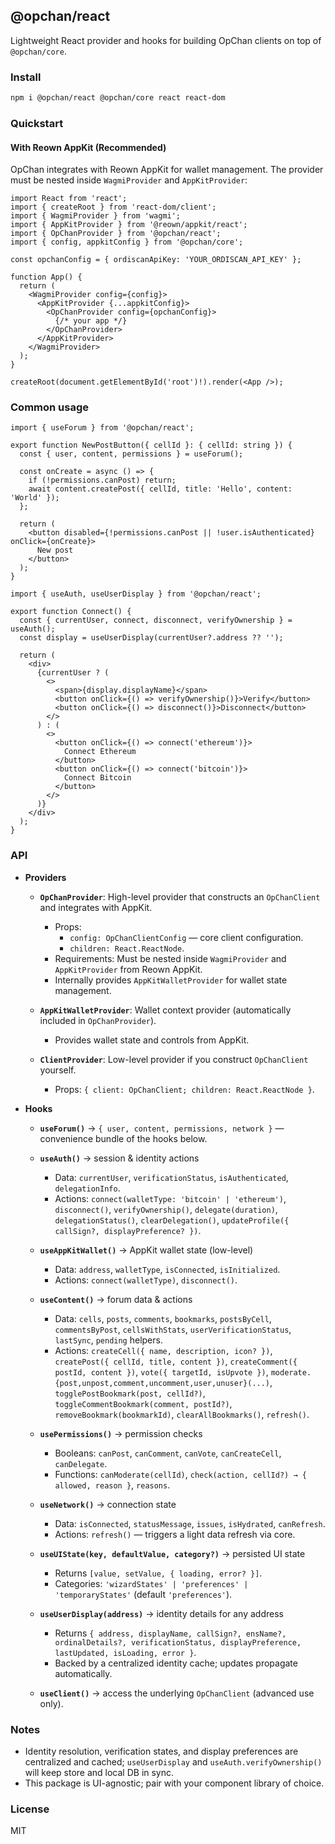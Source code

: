 ## @opchan/react

Lightweight React provider and hooks for building OpChan clients on top of `@opchan/core`.

### Install

```bash
npm i @opchan/react @opchan/core react react-dom
```

### Quickstart

#### With Reown AppKit (Recommended)

OpChan integrates with Reown AppKit for wallet management. The provider must be nested inside `WagmiProvider` and `AppKitProvider`:

```tsx
import React from 'react';
import { createRoot } from 'react-dom/client';
import { WagmiProvider } from 'wagmi';
import { AppKitProvider } from '@reown/appkit/react';
import { OpChanProvider } from '@opchan/react';
import { config, appkitConfig } from '@opchan/core';

const opchanConfig = { ordiscanApiKey: 'YOUR_ORDISCAN_API_KEY' };

function App() {
  return (
    <WagmiProvider config={config}>
      <AppKitProvider {...appkitConfig}>
        <OpChanProvider config={opchanConfig}>
          {/* your app */}
        </OpChanProvider>
      </AppKitProvider>
    </WagmiProvider>
  );
}

createRoot(document.getElementById('root')!).render(<App />);
```

### Common usage

```tsx
import { useForum } from '@opchan/react';

export function NewPostButton({ cellId }: { cellId: string }) {
  const { user, content, permissions } = useForum();

  const onCreate = async () => {
    if (!permissions.canPost) return;
    await content.createPost({ cellId, title: 'Hello', content: 'World' });
  };

  return (
    <button disabled={!permissions.canPost || !user.isAuthenticated} onClick={onCreate}>
      New post
    </button>
  );
}
```

```tsx
import { useAuth, useUserDisplay } from '@opchan/react';

export function Connect() {
  const { currentUser, connect, disconnect, verifyOwnership } = useAuth();
  const display = useUserDisplay(currentUser?.address ?? '');

  return (
    <div>
      {currentUser ? (
        <>
          <span>{display.displayName}</span>
          <button onClick={() => verifyOwnership()}>Verify</button>
          <button onClick={() => disconnect()}>Disconnect</button>
        </>
      ) : (
        <>
          <button onClick={() => connect('ethereum')}>
            Connect Ethereum
          </button>
          <button onClick={() => connect('bitcoin')}>
            Connect Bitcoin
          </button>
        </>
      )}
    </div>
  );
}
```

### API

- **Providers**
  - **`OpChanProvider`**: High-level provider that constructs an `OpChanClient` and integrates with AppKit.
    - Props:
      - `config: OpChanClientConfig` — core client configuration.
      - `children: React.ReactNode`.
    - Requirements: Must be nested inside `WagmiProvider` and `AppKitProvider` from Reown AppKit.
    - Internally provides `AppKitWalletProvider` for wallet state management.
  
  - **`AppKitWalletProvider`**: Wallet context provider (automatically included in `OpChanProvider`).
    - Provides wallet state and controls from AppKit.
  
  - **`ClientProvider`**: Low-level provider if you construct `OpChanClient` yourself.
    - Props: `{ client: OpChanClient; children: React.ReactNode }`.

- **Hooks**
  - **`useForum()`** → `{ user, content, permissions, network }` — convenience bundle of the hooks below.

  - **`useAuth()`** → session & identity actions
    - Data: `currentUser`, `verificationStatus`, `isAuthenticated`, `delegationInfo`.
    - Actions: `connect(walletType: 'bitcoin' | 'ethereum')`, `disconnect()`, `verifyOwnership()`,
      `delegate(duration)`, `delegationStatus()`, `clearDelegation()`,
      `updateProfile({ callSign?, displayPreference? })`.
  
  - **`useAppKitWallet()`** → AppKit wallet state (low-level)
    - Data: `address`, `walletType`, `isConnected`, `isInitialized`.
    - Actions: `connect(walletType)`, `disconnect()`.

  - **`useContent()`** → forum data & actions
    - Data: `cells`, `posts`, `comments`, `bookmarks`, `postsByCell`, `commentsByPost`,
      `cellsWithStats`, `userVerificationStatus`, `lastSync`, `pending` helpers.
    - Actions: `createCell({ name, description, icon? })`,
      `createPost({ cellId, title, content })`,
      `createComment({ postId, content })`,
      `vote({ targetId, isUpvote })`,
      `moderate.{post,unpost,comment,uncomment,user,unuser}(...)`,
      `togglePostBookmark(post, cellId?)`, `toggleCommentBookmark(comment, postId?)`,
      `removeBookmark(bookmarkId)`, `clearAllBookmarks()`, `refresh()`.

  - **`usePermissions()`** → permission checks
    - Booleans: `canPost`, `canComment`, `canVote`, `canCreateCell`, `canDelegate`.
    - Functions: `canModerate(cellId)`, `check(action, cellId?) → { allowed, reason }`, `reasons`.

  - **`useNetwork()`** → connection state
    - Data: `isConnected`, `statusMessage`, `issues`, `isHydrated`, `canRefresh`.
    - Actions: `refresh()` — triggers a light data refresh via core.

  - **`useUIState(key, defaultValue, category?)`** → persisted UI state
    - Returns `[value, setValue, { loading, error? }]`.
    - Categories: `'wizardStates' | 'preferences' | 'temporaryStates'` (default `'preferences'`).

  - **`useUserDisplay(address)`** → identity details for any address
    - Returns `{ address, displayName, callSign?, ensName?, ordinalDetails?, verificationStatus, displayPreference, lastUpdated, isLoading, error }`.
    - Backed by a centralized identity cache; updates propagate automatically.

  - **`useClient()`** → access the underlying `OpChanClient` (advanced use only).

### Notes

- Identity resolution, verification states, and display preferences are centralized and cached;
  `useUserDisplay` and `useAuth.verifyOwnership()` will keep store and local DB in sync.
- This package is UI-agnostic; pair with your component library of choice.

### License

MIT



